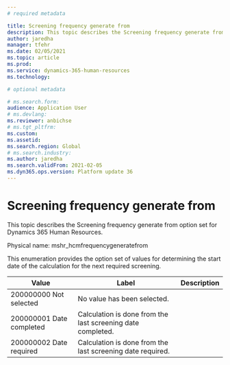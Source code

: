 ```yaml
---
# required metadata

title: Screening frequency generate from
description: This topic describes the Screening frequency generate from option set for Dynamics 365 Human Resources.
author: jaredha
manager: tfehr
ms.date: 02/05/2021
ms.topic: article
ms.prod: 
ms.service: dynamics-365-human-resources
ms.technology: 

# optional metadata

# ms.search.form: 
audience: Application User
# ms.devlang: 
ms.reviewer: anbichse
# ms.tgt_pltfrm: 
ms.custom: 
ms.assetid: 
ms.search.region: Global
# ms.search.industry: 
ms.author: jaredha
ms.search.validFrom: 2021-02-05
ms.dyn365.ops.version: Platform update 36
---
```


# Screening frequency generate from

This topic describes the Screening frequency generate from option set for Dynamics 365 Human Resources.

Physical name: mshr_hcmfrequencygeneratefrom

This enumeration provides the option set of values for determining the start date of the calculation for the next required screening.

| Value | Label | Description |
| --- | --- | --- |
| 200000000	Not selected | No value has been selected. |
| 200000001	Date completed | Calculation is done from the last screening date completed. |
| 200000002	Date required | Calculation is done from the last screening date required. |
